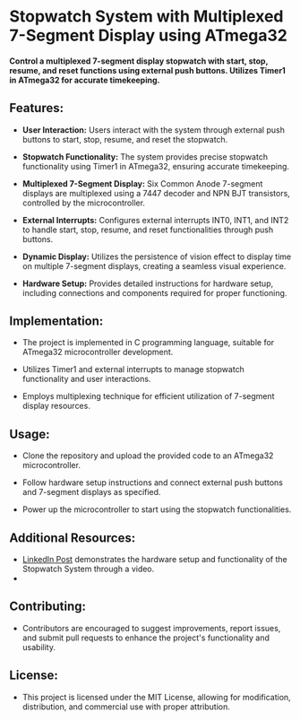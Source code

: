 # Stopwatch System with Multiplexed 7-Segment Display using ATmega32

#### Control a multiplexed 7-segment display stopwatch with start, stop, resume, and reset functions using external push buttons. Utilizes Timer1 in ATmega32 for accurate timekeeping.

## Features:

- **User Interaction:** Users interact with the system through external push buttons to start, stop, resume, and reset the stopwatch.
  
- **Stopwatch Functionality:** The system provides precise stopwatch functionality using Timer1 in ATmega32, ensuring accurate timekeeping.
  
- **Multiplexed 7-Segment Display:** Six Common Anode 7-segment displays are multiplexed using a 7447 decoder and NPN BJT transistors, controlled by the microcontroller.
  
- **External Interrupts:** Configures external interrupts INT0, INT1, and INT2 to handle start, stop, resume, and reset functionalities through push buttons.
  
- **Dynamic Display:** Utilizes the persistence of vision effect to display time on multiple 7-segment displays, creating a seamless visual experience.
  
- **Hardware Setup:** Provides detailed instructions for hardware setup, including connections and components required for proper functioning.

## Implementation:

- The project is implemented in C programming language, suitable for ATmega32 microcontroller development.
  
- Utilizes Timer1 and external interrupts to manage stopwatch functionality and user interactions.
  
- Employs multiplexing technique for efficient utilization of 7-segment display resources.

## Usage:

- Clone the repository and upload the provided code to an ATmega32 microcontroller.
  
- Follow hardware setup instructions and connect external push buttons and 7-segment displays as specified.
  
- Power up the microcontroller to start using the stopwatch functionalities.

## Additional Resources:

- [LinkedIn Post](https://www.linkedin.com/posts/omar-sherif-rizk_embeddedsystems-avr-project-activity-7041577596328796160-Z3su?utm_source=share&utm_medium=member_desktop) demonstrates the hardware setup and functionality of the Stopwatch System through a video.
-  
## Contributing:

- Contributors are encouraged to suggest improvements, report issues, and submit pull requests to enhance the project's functionality and usability.

## License:

- This project is licensed under the MIT License, allowing for modification, distribution, and commercial use with proper attribution.
